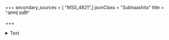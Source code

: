 +++
secondary_sources = [ "MSS_4821",]
jsonClass = "Subhaashita"
title = "आनन्दं दधति"

+++

<details><summary>Text</summary>

आनन्दं दधति मुखे करोदकेन श्यामाया दयिततमेन सिच्यमाने।  
ईर्ष्यन्त्या वदनमसिक्तमप्यनल्प- स्वेदाम्बुस्नपितमजायतेतरस्याः॥
</details>
